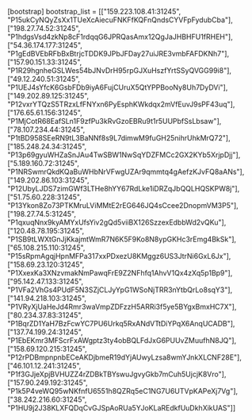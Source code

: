 [bootstrap]
bootstrap_list = [["159.223.108.41:31245", "P15ukCyNQyZsXx1TUeXcAiecuFNKFfKQFnQndsCYVFpFydubCba"],
	["198.27.74.52:31245", "P1hdgsVsd4zkNp8cF1rdqqG6JPRQasAmx12QgJaJHBHFU1fRHEH"],
	["54.36.174.177:31245", "P1gEdBVEbRFbBxBtrjcTDDK9JPbJFDay27uiJRE3vmbFAFDKNh7"],
	["157.90.151.33:31245", "P1R29hgnheGSLWes54bJNvDrH95rpGJXuHszfYrtSSyQVGG99i8"],
	["49.12.240.51:31245", "P1UEJ4sYfcK6GsbFDb9iyA6FujCUruX5QtYPPBooNy8Uh7DyDVi"],
	["149.202.89.125:31245", "P12vxrYTQzS5TRzxLfFNYxn6PyEsphKWkdqx2mVfEuvJ9sPF43uq"],
	["176.65.61.156:31245", "P1MjCotR68EafSLn1F9zfPu3kRvGzoEBRu9t1r5UUPbfSsLbsaw"],
	["78.107.234.44:31245", "P1tBD958SEeRN9tL3BaNNf8s9L7dimwM9fuGH25nihrUhkMrQ72"],
	["185.248.24.34:31245", "P13p69gyuWHZaSnJAu4TwSBW1NwSqYDZFMCc2GX2KYb5XrjpDjj"],
	["5.189.160.72:31245", "P1NRSwmrQkdKQaBuWHbNrVFwgUZAr9qmmtq4gAefzKJvFQ8aANs"],
	["149.202.86.103:31245", "P12UbyLJDS7zimGWf3LTHe8hYY67RdLke1iDRZqJbQQLHQSKPW8j"],
	["51.75.60.228:31245", "P13Ykon8Zo73PTKMruLViMMtE2rEG646JQ4sCcee2DnopmVM3P5"],
	["198.27.74.5:31245", "P1qxuqNnx9kyAMYxUfsYiv2gQd5viiBX126SzzexEdbbWd2vQKu"],
	["120.48.78.195:31245", "P1SB9tLWXtGnJjKkajmtWmR7N6K5F9Ko8N8ypGKHc3rEmg4BkSk"],
	["65.108.215.110:31245", "P15sRpmAgqjHpnMFPa317xxPDxezU8KMggz6US3JtrNi6GxL6Jx"],
	["158.69.23.120:31245", "P1XxexKa3XNzvmakNmPawqFrE9Z2NFhfq1AhvV1Qx4zXq5p1Bp9"],
	["95.142.47.133:31245", "P1VFa2VhGs4PUdF5N3SZjCLJyYpG1WSoNjTRR3nYtbQrLo8sqY3"],
	["141.94.218.103:31245", "P1VRyXjUaHeJd4Rmr3waVmpZDFzzH5ARRi3f5ye5BYgxBmxHC7X"],
	["80.234.37.83:31245", "P1BqrZD1YaH7BzFcwYC7PU6Urkq5RxANdVTtDiYPqX6AnqUCADB"],
	["137.74.199.24:31245", "P1EbEKmr3MFScrFxAWgptz3ty4obBQLFdJxG6PUUvZMuufhN8JQ"],
	["158.69.120.215:31245", "P12rPDBmpnpnbECeAKDjbmeR19dYjAUwyLzsa8wmYJnkXLCNF28E"],
	["46.101.12.241:31245", "P1f3GJjeXpjBVHUZZ4rZDBkTBYswuJgvyGkb7mCuh5UjcjK8Vro"],
	["157.90.249.192:31245", "P1k5P4veWQ95wNKfnfU6551h8QZRq5eC1NG7U6UTVpKAPeXj7Vg"],
	["38.242.216.60:31245", "P1HU9j2J38KLXFQDqCvGJSpAoRUa5YJoKLaREdkfUuDkhXikUAS"]]
